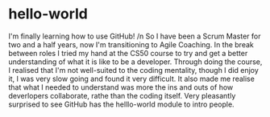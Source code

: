 # hello-world
I'm finally learning how to use GitHub! /n
So I have been a Scrum Master for two and a half years, now I'm transitioning to Agile Coaching. In the break between roles I tried my hand at the CS50 course to try and get a better understanding of what it is like to be a developer. Through doing the course, I realised that I'm not well-suited to the coding mentality, though I did enjoy it, I was very slow going and found it very difficult. It also made me realise that what I needed to understand was more the ins and outs of how deverlopers collaborate, rathe than the coding itself. Very pleasantly surprised to see GitHub has the helllo-world module to intro people.
